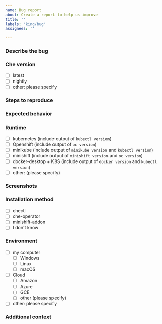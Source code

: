 ```yaml
---
name: Bug report
about: Create a report to help us improve
title: ''
labels: 'king/bug'
assignees: ''

---
```

### Describe the bug
<!-- A clear and concise description of what the bug is. -->

### Che version
<!-- (if workspace is running, version can be obtained with help/about menu) -->
 - [ ] latest
 - [ ] nightly
 - [ ] other: please specify

### Steps to reproduce

<!--
1. Do '...'
2. Click on '....'
3. See error
-->

### Expected behavior
<!-- A clear and concise description of what you expected to happen. -->

### Runtime
   - [ ] kubernetes (include output of `kubectl version`) 
   - [ ] Openshift (include output of `oc version`)
   - [ ] minikube (include output of `minikube version` and `kubectl version`)
   - [ ] minishift (include output of `minishift version` and `oc version`)
   - [ ] docker-desktop + K8S (include output of `docker version` and `kubectl version`)
   - [ ] other: (please specify)

### Screenshots
<!-- If applicable, add screenshots to help explain your problem. -->

### Installation method
   - [ ] chectl <!--(please specify the options of chectl tool) -->
   - [ ] che-operator <!--(version of che-operator) -->
   - [ ] minishift-addon
   - [ ] I don't know

### Environment
   - [ ] my computer 
       - [ ] Windows
       - [ ] Linux
       - [ ] macOS
   - [ ] Cloud
       - [ ] Amazon
       - [ ] Azure
       - [ ] GCE
       - [ ] other (please specify) 
   - [ ] other: please specify

### Additional context
<!-- Add any other context about the problem here. -->
